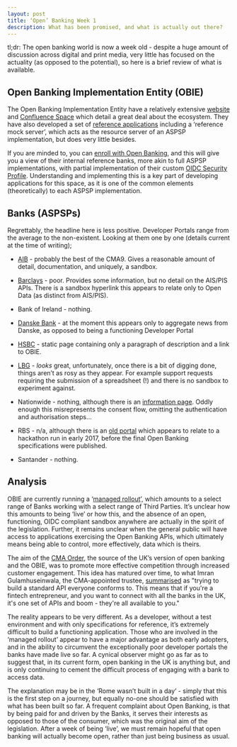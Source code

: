 ```yaml
---
layout: post
title: ‘Open’ Banking Week 1
description: What has been promised, and what is actually out there?
---
```


tl;dr: The open banking world is now a week old - despite a huge amount of discussion across digital and print media, very little has focused on the actuality (as opposed to the potential), so here is a brief review of what is available.

## Open Banking Implementation Entity (OBIE)

The Open Banking Implementation Entity have a relatively extensive [website](https://www.openbanking.org.uk) and [Confluence Space](https://openbanking.atlassian.net/wiki/spaces/DZ/overview?mode=global) which detail a great deal about the ecosystem. They have also developed a set of [reference applications](https://github.com/OpenBankingUK/reference-applications/blob/master/tpp-reference-applications.md) including a ‘reference mock server’, which acts as the resource server of an ASPSP implementation, but does very little besides.

If you are minded to, you can [enroll with Open Banking](https://www.openbanking.org.uk/wpcore/wp-content/uploads/2017/12/Open-Banking-How-To-Guide-Enrolling-Onto-Open-Banking-v4.2.pdf), and this will give you a view of their internal reference banks, more akin to full ASPSP implementations, with partial implementation of their custom [OIDC Security Profile](https://bitbucket.org/openid/obuk/src/4630771db004da59992fb201641f5c4ff2c881f1/uk-openbanking-security-profile.md?at=master&fileviewer=file-view-default). Understanding and implementing this is a key part of developing applications for this space, as it is one of the common elements (theoretically) to each ASPSP implementation.

## Banks (ASPSPs)

Regrettably, the headline here is less positive. Developer Portals range from the average to the non-existent. Looking at them one by one (details current at the time of writing);

* [AIB](https://developer.aibgb.co.uk) - probably the best of the CMA9. Gives a reasonable amount of detail, documentation, and uniquely, a sandbox.

* [Barclays](https://developer.barclays.com) - poor. Provides some information, but no detail on the AIS/PIS APIs. There is a sandbox hyperlink this appears to relate only to Open Data (as distinct from AIS/PIS).

* Bank of Ireland - nothing.

* [Danske Bank](https://danskebank.com/openbanking) - at the moment this appears only to aggregate news from Danske, as opposed to being a functioning Developer Portal

* [HSBC](https://developer.hsbc.com) - static page containing only a paragraph of description and a link to OBIE.

* [LBG](https://developer.lloydsbanking.com) - *looks* great, unfortunately, once there is a bit of digging done, things aren’t as rosy as they appear. For example support requests requiring the submission of a spreadsheet (!) and there is no sandbox to experiment against.

* Nationwide - nothing, although there is an [information page](https://www.nationwide.co.uk/guides/news/articles/2017/09/open-banking-for-our-members). Oddly enough this misrepresents the consent flow, omitting the authentication and authorisation steps...

* RBS - n/a, although there is an [old portal](https://developer.bluebank.io/) which appears to relate to a hackathon run in early 2017, before the final Open Banking specifications were published.

* Santander - nothing.

## Analysis

OBIE are currently running a ‘[managed rollout](https://www.openbanking.org.uk/about-us/news/open-banking-begins-managed-roll/)’, which amounts to a select range of Banks working with a select range of Third Parties. It’s unclear how this amounts to being ‘live’ or how this, and the absence of an open, functioning, OIDC compliant sandbox anywhere are actually in the spirit of the legislation. Further, it remains unclear when the general public will have access to applications exercising the Open Banking APIs, which ultimately means being able to control, more effectively, data which is theirs.

The aim of the [CMA Order](https://www.gov.uk/government/publications/retail-banking-market-investigation-order-2017), the source of the UK’s version of open banking and the OBIE, was to promote more effective competition through increased customer engagement. This idea has matured over time, to what Imran Gulamhuseinwala, the CMA-appointed trustee, [summarised](http://www.wired.co.uk/article/open-banking-market-problems-fintech-expert) as "trying to build a standard API everyone conforms to. This means that if you're a fintech entrepreneur, and you want to connect with all the banks in the UK, it's one set of APIs and boom - they're all available to you."

The reality appears to be very different. As a developer, without a test environment and with only specifications for reference, it’s extremely difficult to build a functioning application. Those who are involved in the ‘managed rollout’ appear to have a major advantage as both early adopters, and in the ability to circumvent the exceptionally poor developer portals the banks have made live so far. A cynical observer might go as far as to suggest that, in its current form, open banking in the UK is anything but, and is only continuing to cement the difficult process of engaging with a bank to access data.

The explanation may be in the ‘Rome wasn’t built in a day’ - simply that this is the first step on a journey, but equally no-one should be satisfied with what has been built so far. A frequent complaint about Open Banking, is that by being paid for and driven by the Banks, it serves their interests as opposed to those of the consumer, which was the original aim of the legislation. After a week of being ‘live’, we must remain hopeful that open banking will actually become open, rather than just being business as usual.

